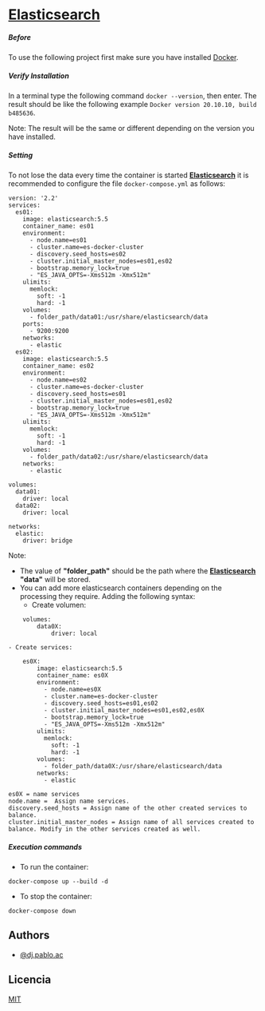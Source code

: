 # [Elasticsearch](https://www.elastic.co/es/elasticsearch/ "Elasticsearch")

##### Before

To use the following project first make sure you have installed [Docker](https://docs.docker.com/get-docker/ "Docker").

##### Verify Installation

In a terminal type the following command `docker --version`, then enter. The result should be like the following example `Docker version 20.10.10, build b485636`.

Note: The result will be the same or different depending on the version you have installed.

##### Setting

To not lose the data every time the container is started **[Elasticsearch](https://www.elastic.co/es/elasticsearch/ "Elasticsearch")** it is recommended to configure the file `docker-compose.yml` as follows:

```
version: '2.2'
services:
  es01:
    image: elasticsearch:5.5
    container_name: es01
    environment:
      - node.name=es01
      - cluster.name=es-docker-cluster
      - discovery.seed_hosts=es02
      - cluster.initial_master_nodes=es01,es02
      - bootstrap.memory_lock=true
      - "ES_JAVA_OPTS=-Xms512m -Xmx512m"
    ulimits:
      memlock:
        soft: -1
        hard: -1
    volumes:
      - folder_path/data01:/usr/share/elasticsearch/data
    ports:
      - 9200:9200
    networks:
      - elastic
  es02:
    image: elasticsearch:5.5
    container_name: es02
    environment:
      - node.name=es02
      - cluster.name=es-docker-cluster
      - discovery.seed_hosts=es01
      - cluster.initial_master_nodes=es01,es02
      - bootstrap.memory_lock=true
      - "ES_JAVA_OPTS=-Xms512m -Xmx512m"
    ulimits:
      memlock:
        soft: -1
        hard: -1
    volumes:
      - folder_path/data02:/usr/share/elasticsearch/data
    networks:
      - elastic

volumes:
  data01:
    driver: local
  data02:
    driver: local

networks:
  elastic:
    driver: bridge
```
Note:
- The value of  **"folder_path"** should be the path where the **[Elasticsearch](https://www.elastic.co/es/elasticsearch/ "Elasticsearch")** **"data"** will be stored.
- You can add more elasticsearch containers depending on the processing they require. Adding the following syntax:
	- Create volumen:
```
    volumes:
    	data0X:
			driver: local
```
	- Create services:
```
    es0X:
        image: elasticsearch:5.5
        container_name: es0X
        environment:
          - node.name=es0X
          - cluster.name=es-docker-cluster
          - discovery.seed_hosts=es01,es02
          - cluster.initial_master_nodes=es01,es02,es0X
          - bootstrap.memory_lock=true
          - "ES_JAVA_OPTS=-Xms512m -Xmx512m"
        ulimits:
          memlock:
            soft: -1
            hard: -1
        volumes:
          - folder_path/data0X:/usr/share/elasticsearch/data
        networks:
          - elastic
```

	es0X = name services
	node.name =  Assign name services.
	discovery.seed_hosts = Assign name of the other created services to balance.
	cluster.initial_master_nodes = Assign name of all services created to balance. Modify in the other services created as well.

##### Execution commands
- To run the container:

`docker-compose up --build -d`

- To stop the container: 

`docker-compose down`

## Authors

- [@dj.pablo.ac](https://gitlab.com/dj.pablo.ac)

## Licencia

[MIT](https://choosealicense.com/licenses/mit/)